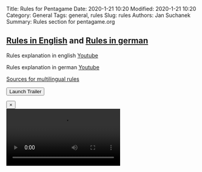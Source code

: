 Title: Rules for Pentagame
Date: 2020-1-21 10:20
Modified: 2020-1-21 10:20
Category: General
Tags: general, rules
Slug: rules
Authors: Jan Suchanek
Summary: Rules section for pentagame.org



## [Rules in English](https://pentagame.org/pdf/Illustrated_Rules.pdf) and [Rules in german](http://pentagame.org/pdf/Illustrated_Rules__German_.pdf)

Rules explanation in english [Youtube](https://www.youtube.com/watch?v=pnXDFhH5gMI)

Rules explanation in german [Youtube](https://www.youtube.com/watch?v=H1BSNvzTxko)

[Sources for multilingual rules](/category/rules/sources.html)

<button type="button" class="btn btn-primary btn-shadow" data-toggle="modal" data-target="#modal"><i class="fa fa-play"></i> Launch Trailer</button>

<div class="modal fade" tabindex="-1" data-backdrop="False" role="dialog"id="modal">
  <div class="modal-dialog" role="document">
  <button type="button" class="close" data-dismiss="modal" aria-label="Close">
  <span aria-hidden="true">&times;</span>
</button>
    <div class="modal-body">       
        <!-- 16:9 aspect ratio -->
        <div class="embed-responsive embed-responsive-16by9 text-center">
          <video class="embed-responsive-item" src="https://pentagame.org/video/Pentagame_Teaser_E.mp4" id="video1" allowscriptaccess="always" webkitallowfullscreen mozallowfullscreen allowfullscreen></video>
        </div>
    </div>
  </div>
</div>


<script>
$('#modal').on('shown.bs.modal', function () {
  $('#video1')[0].currentTime = 0;
  $('#video1')[0].play();
})
$('#modal').on('hidden.bs.modal', function () {
  $('#video1')[0].pause();
})
</script>
